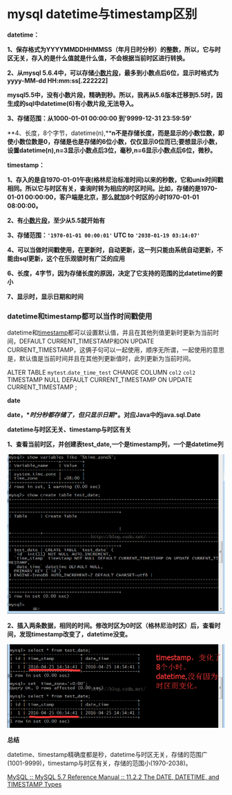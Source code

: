 # mysql datetime与timestamp区别

**datetime：** 

**1、保存格式为YYYYMMDDHHMMSS（年月日时分秒）的整数，所以，它与时区无关，存入的是什么值就是什么值，不会根据当前时区进行转换。**

**2、从mysql 5.6.4中，可以存储[小数片段](https://dev.mysql.com/doc/refman/5.7/en/fractional-seconds.html)，最多到小数点后6位，显示时格式为 yyyy-MM-dd HH:mm:ss[.222222]**

   **mysql5.5中，没有小数片段，精确到秒。所以，我再从5.6版本迁移到5.5时，因生成的sql中datetime(6)有小数片段,无法导入。**

**3、存储范围：从1000-01-01 00:00:00 到'9999-12-31 23:59:59'**

**4、长度，8个字节，datetime(n),****n不是存储长度，而是显示的小数位数，即使小数位数是0，存储是也是存储的6位小数，仅仅显示0位而已;要想显示小数，设置datetime(n),n=3显示小数点后3位，毫秒,n=6显示小数点后6位，微秒。**



**timestamp：**

**1、存入的是自1970-01-01午夜(格林尼治标准时间)以来的秒数，它和unix时间戳相同。所以它与时区有关，查询时转为相应的时区时间。比如，存储的是1970-01-01 00:00:00，客户端是北京，那么就加8个时区的小时1970-01-01 08:00:00。**

**2、有[小数片段](https://dev.mysql.com/doc/refman/5.7/en/fractional-seconds.html)，至少从5.5就开始有**

**3、存储范围：`'1970-01-01 00:00:01'` UTC to `'2038-01-19 03:14:07'`** 

**4、可以当做时间戳使用，在更新时，自动更新，这一列只能由系统自动更新，不能由sql更新，这个在乐观锁时有广泛的应用**

**6、长度，4字节，因为存储长度的原因，决定了它支持的范围的比datetime的要小**

**7、显示时，显示日期和时间**



### datetime和timestamp都可以当作时间戳使用

datetime和[timestamp](https://so.csdn.net/so/search?q=timestamp&spm=1001.2101.3001.7020)都可以设置默认值，并且在其他列值更新时更新为当前时间，DEFAULT CURRENT_TIMESTAMP和ON UPDATE CURRENT_TIMESTAMP，这俩子句可以一起使用，顺序无所谓，一起使用的意思是，默认值是当前时间并且在其他列更新值时，此列更新为当前时间。

ALTER TABLE `mytest`.`date_time_test` 
 CHANGE COLUMN `col2` `col2` TIMESTAMP NULL DEFAULT CURRENT_TIMESTAMP ON UPDATE CURRENT_TIMESTAMP ;



**date**

**date，\**时分秒都存储了，但只显示日期\**。对应Java中的java.sql.Date**





**datetime与时区无关、timestamp与时区有关**

**1、查看当前时区，并创建表test_date,一个是timestamp列，一个是datetime列**



**![img](Imag/Center.png)**

**2、插入两条数据，相同的时间。修改时区为0时区（格林尼治时区）后，查看时间，发现timestamp改变了，datetime没变。**

**![img](Imag/Center-165625309179778.png)**





**总结**

datetime、timestamp精确度都是秒，datetime与时区无关，存储的范围广(1001-9999)，timestamp与时区有关，存储的范围小(1970-2038)。

[MySQL :: MySQL 5.7 Reference Manual :: 11.2.2 The DATE, DATETIME, and TIMESTAMP Types](https://dev.mysql.com/doc/refman/5.7/en/fractional-seconds.html)